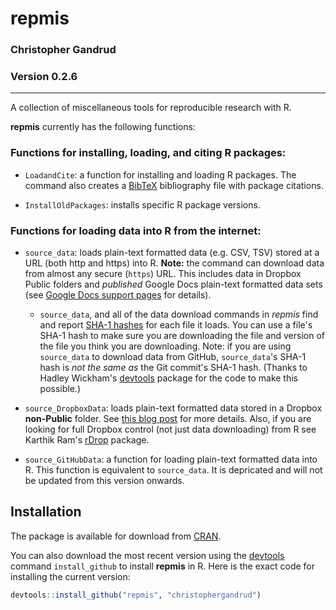 repmis
===

### Christopher Gandrud
### Version 0.2.6

---

A collection of miscellaneous tools for reproducible research with R.

**repmis** currently has the following functions:

### Functions for installing, loading, and citing R packages:

- `LoadandCite`: a function for installing and loading R packages. The command also creates a [BibTeX](http://en.wikipedia.org/wiki/BibTeX) bibliography file with package citations.

- `InstallOldPackages`: installs specific R package versions.

### Functions for loading data into R from the internet:

- `source_data`: loads plain-text formatted data (e.g. CSV, TSV) stored at a URL (both http and https) into R. **Note:** the command can download data from almost any secure (`https`) URL. This includes data in Dropbox Public folders and *published* Google Docs plain-text formatted data sets (see [Google Docs support pages](http://support.google.com/drive/bin/answer.py?hl=en&answer=37579) for details). 
    - `source_data`, and all of the data download commands in *repmis* find and report [SHA-1 hashes](http://en.wikipedia.org/wiki/SHA-1) for each file it loads. You can use a file's SHA-1 hash to make sure you are downloading the file and version of the file you think you are downloading. Note: if you are using `source_data` to download data from GitHub, `source_data`'s SHA-1 hash is *not the same as* the Git commit's SHA-1 hash. (Thanks to Hadley Wickham's [devtools](https://github.com/hadley/devtools) package for the code to make this possible.)

- `source_DropboxData`: loads plain-text formatted data stored in a Dropbox **non-Public** folder. See [this blog post](http://christophergandrud.blogspot.com/2013/04/dropbox-r-data.html) for more details. Also, if you are looking for full Dropbox control (not just data downloading) from R see Karthik Ram's [rDrop](https://github.com/karthikram/rDrop) package.

- `source_GitHubData`: a function for loading plain-text formatted data into R. This function is equivalent to `source_data`. It is depricated and will not be updated from this version onwards.

## Installation

The package is available for download from [CRAN](http://cran.r-project.org/web/packages/repmis/). 

You can also download the most recent version using the [devtools](https://github.com/hadley/devtools) command `install_github` to install **repmis** in R. Here is the exact code for installing the current version:

```r
devtools::install_github("repmis", "christophergandrud")
```
